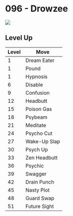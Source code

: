 # 096 - Drowzee
![][096]

## Level Up

Level | Move
---   | ---
  1   | Dream Eater
  1   | Pound
  1   | Hypnosis
  6   | Disable
  9   | Confusion
 12   | Headbutt
 15   | Poison Gas
 18   | Psybeam
 21   | Meditate
 24   | Psycho Cut
 27   | Wake-Up Slap
 30   | Psych Up
 33   | Zen Headbutt
 36   | Psychic
 39   | Swagger
 42   | Drain Punch
 45   | Nasty Plot
 48   | Guard Swap
 51   | Future Sight



[096]: /img/pokemon/096.png
